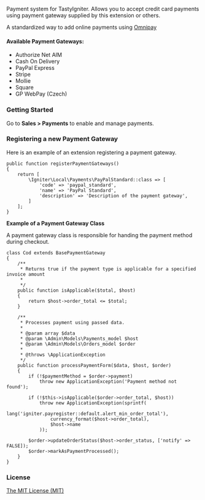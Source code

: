 Payment system for TastyIgniter. Allows you to accept credit card payments 
using payment gateway supplied by this extension or others.

A standardized way to add online payments using [Omnipay](https://omnipay.thephpleague.com/)

#### Available Payment Gateways:
- Authorize Net AIM
- Cash On Delivery
- PayPal Express
- Stripe
- Mollie
- Square
- GP WebPay (Czech)

### Getting Started
Go to **Sales > Payments** to enable and manage payments.

### Registering a new Payment Gateway

Here is an example of an extension registering a payment gateway.

```
public function registerPaymentGateways()
{
    return [
        \Igniter\Local\Payments\PayPalStandard::class => [
            'code' => 'paypal_standard',
            'name' => 'PayPal Standard',
            'description' => 'Description of the payment gateway',
        ]
    ];
}
```

**Example of a Payment Gateway Class**

A payment gateway class is responsible for handing the payment method during checkout.

```
class Cod extends BasePaymentGateway
{
    /**
     * Returns true if the payment type is applicable for a specified invoice amount
     *
     */
    public function isApplicable($total, $host)
    {
        return $host->order_total <= $total;
    }

    /**
     * Processes payment using passed data.
     *
     * @param array $data
     * @param \Admin\Models\Payments_model $host
     * @param \Admin\Models\Orders_model $order
     *
     * @throws \ApplicationException
     */
    public function processPaymentForm($data, $host, $order)
    {
        if (!$paymentMethod = $order->payment)
            throw new ApplicationException('Payment method not found');

        if (!$this->isApplicable($order->order_total, $host))
            throw new ApplicationException(sprintf(
                lang('igniter.payregister::default.alert_min_order_total'),
                currency_format($host->order_total),
                $host->name
            ));

        $order->updateOrderStatus($host->order_status, ['notify' => FALSE]);
        $order->markAsPaymentProcessed();
    }
}
```

### License
[The MIT License (MIT)](https://tastyigniter.com/licence/)